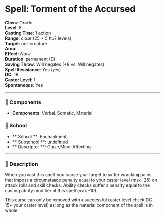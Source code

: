 
# Spell: Torment of the Accursed
**Class**: Oracle  
**Level**: 8  
**Casting Time**: 1 action  
**Range**: close (25 + 5 ft./2 levels)  
**Target**: one creature  
**Area**:   
**Effect**: _None_  
**Duration**: permanent (D)  
**Saving Throw**: Will negates (+8 vs. Will negates)  
**Spell Resistance**: Yes (yes)  
**DC**: 18  
**Caster Level**: 1  
**Spontaneous**: Yes

---

### 🔮 Components
- **Components**: Verbal, Somatic, Material

### 🏫 School
- ** School **: Enchantment
- ** Subschool **: undefined
- ** Descriptor **: Curse,Mind-Affecting
---

### 📜 Description
When you cast this spell, you cause your target to suffer wracking pains that impose a circumstance penalty equal to your caster level (max -25) on attack rolls and skill checks. Ability checks suffer a penalty equal to the casting ability modifier of this spell (max -10).

This curse can only be removed with a successful caster level check DC 15+ your caster level) as long as the material component of the spell is in whole.
